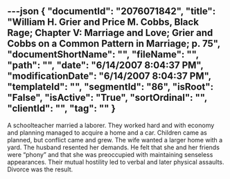 ---json
{
  "documentId": "2076071842",
  "title": "William H. Grier and Price M. Cobbs, Black Rage; Chapter V: Marriage and Love; Grier and Cobbs on a Common Pattern in Marriage; p. 75",
  "documentShortName": "",
  "fileName": "",
  "path": "",
  "date": "6/14/2007 8:04:37 PM",
  "modificationDate": "6/14/2007 8:04:37 PM",
  "templateId": "",
  "segmentId": "86",
  "isRoot": "False",
  "isActive": "True",
  "sortOrdinal": "",
  "clientId": "",
  "tag": ""
}
---

A schoolteacher married a laborer. They worked hard and with economy and planning managed to acquire a home and a car. Children came as planned, but conflict came and grew. The wife wanted a larger home with a yard. The husband resented her demands. He felt that she and her friends were “phony” and that she was preoccupied with maintaining senseless appearances. Their mutual hostility led to verbal and later physical assaults. Divorce was the result.
